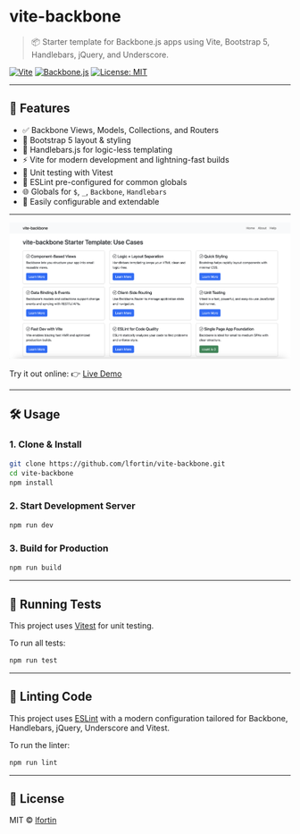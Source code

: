 # vite-backbone

> 📦 Starter template for Backbone.js apps using Vite, Bootstrap 5, Handlebars, jQuery, and Underscore.

[![Vite](https://img.shields.io/badge/Vite-^6.0-blueviolet?logo=vite)](https://vitejs.dev/)
[![Backbone.js](https://img.shields.io/badge/Backbone.js-^1.6-blue?logo=javascript)](https://backbonejs.org/)
[![License: MIT](https://img.shields.io/badge/License-MIT-yellow.svg)](LICENSE)

---

## 🚀 Features

- ✅ Backbone Views, Models, Collections, and Routers
- 🎨 Bootstrap 5 layout & styling
- 📝 Handlebars.js for logic-less templating
- ⚡ Vite for modern development and lightning-fast builds
- 🧪 Unit testing with Vitest
- 📏 ESLint pre-configured for common globals
- 🌐 Globals for `$`, `_`, `Backbone`, `Handlebars`
- 🔧 Easily configurable and extendable

---

[![vite-backbone screenshot](https://github.com/lfortin/vite-backbone/blob/main/public/screenshot.png?raw=true)](https://github.com/lfortin/vite-backbone/blob/main/public/screenshot.png?raw=true)

Try it out online:
👉 [Live Demo](https://github.stackblitz.com/lfortin/vite-backbone)

---

## 🛠️ Usage

### 1. Clone & Install

```bash
git clone https://github.com/lfortin/vite-backbone.git
cd vite-backbone
npm install
```

### 2. Start Development Server

```bash
npm run dev
```

### 3. Build for Production

```bash
npm run build
```

---

## 🧪 Running Tests

This project uses [Vitest](https://vitest.dev/) for unit testing.

To run all tests:

```bash
npm run test
```

---

## 📏 Linting Code

This project uses [ESLint](https://eslint.org/) with a modern configuration tailored for Backbone, Handlebars, jQuery, Underscore and Vitest.

To run the linter:

```bash
npm run lint
```

---

## 📄 License

MIT © [lfortin](https://github.com/lfortin)
